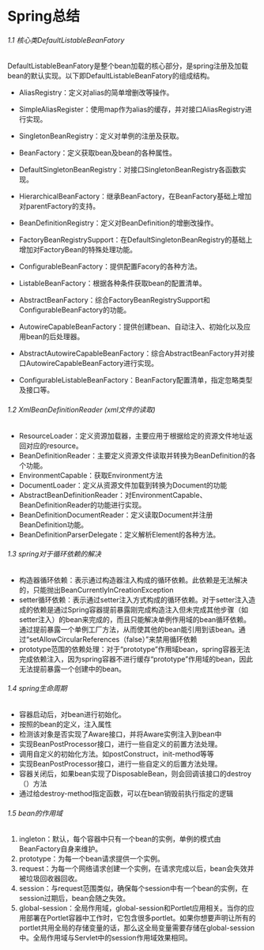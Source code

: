 # Spring总结

###### 1.1 核心类DefaultListableBeanFatory

DefaultListableBeanFatory是整个bean加载的核心部分，是spring注册及加载bean的默认实现。以下即DefaultListableBeanFatory的组成结构。

- AliasRegistry：定义对alias的简单增删改等操作。

- SimpleAliasRegister：使用map作为alias的缓存，并对接口AliasRegistry进行实现。

- SingletonBeanRegistry：定义对单例的注册及获取。

- BeanFactory：定义获取bean及bean的各种属性。

- DefaultSingletonBeanRegistry：对接口SingletonBeanRegistry各函数实现。

- HierarchicalBeanFactory：继承BeanFactory，在BeanFactory基础上增加对parentFactory的支持。

- BeanDefinitionRegistry：定义对BeanDefinition的增删改操作。

- FactoryBeanRegistrySupport：在DefaultSingletonBeanRegistry的基础上增加对FactoryBean的特殊处理功能。

- ConfigurableBeanFactory：提供配置Facory的各种方法。

- ListableBeanFactory：根据各种条件获取bean的配置清单。

- AbstractBeanFactory：综合FactoryBeanRegistrySupport和ConfigurableBeanFactory的功能。

- AutowireCapableBeanFactory：提供创建bean、自动注入、初始化以及应用bean的后处理器。

- AbstractAutowireCapableBeanFactory：综合AbstractBeanFactory并对接口AutowireCapableBeanFactory进行实现。

- ConfigurableListableBeanFactory：BeanFactory配置清单，指定忽略类型及接口等。

  

###### 1.2  XmlBeanDefinitionReader (xml文件的读取)

- ResourceLoader：定义资源加载器，主要应用于根据给定的资源文件地址返回对应的resource。
- BeanDefinitionReader：主要定义资源文件读取并转换为BeanDefinition的各个功能。
- EnvironmentCapable：获取Environment方法
- DocumentLoader：定义从资源文件加载到转换为Document的功能
- AbstractBeanDefinitionReader：对EnvironmentCapable、BeanDefinitionReader的功能进行实现。
- BeanDefinitionDocumentReader：定义读取Document并注册BeanDefinition功能。
- BeanDefinitionParserDelegate：定义解析Element的各种方法。



###### 1.3 spring对于循环依赖的解决

- 构造器循环依赖：表示通过构造器注入构成的循环依赖。此依赖是无法解决的，只能抛出BeanCurrentlyInCreationException
- setter循环依赖：表示通过setter注入方式构成的循环依赖。对于setter注入造成的依赖是通过Spring容器提前暴露刚完成构造注入但未完成其他步骤（如setter注入）的bean来完成的，而且只能解决单例作用域的bean循环依赖。通过提前暴露一个单例工厂方法，从而使其他的bean能引用到该bean。通过“setAllowCircularReferences（false）”来禁用循环依赖
- prototype范围的依赖处理：对于“prototype”作用域bean，spring容器无法完成依赖注入，因为spring容器不进行缓存“prototype”作用域的bean，因此无法提前暴露一个创建中的bean。



###### 1.4 spring生命周期

- 容器启动后，对bean进行初始化。
- 按照的bean的定义，注入属性
- 检测该对象是否实现了Aware接口，并将Aware实例注入到bean中
- 实现BeanPostProcessor接口，进行一些自定义的前置方法处理。
- 调用自定义的初始化方法。如postConstruct，init-method等等
- 实现BeanPostProcessor接口，进行一些自定义的后置方法处理。
- 容器关闭后，如果bean实现了DisposableBean，则会回调该接口的destroy（）方法
- 通过给destroy-method指定函数，可以在bean销毁前执行指定的逻辑

###### 1.5 bean的作用域

1. ingleton：默认，每个容器中只有一个bean的实例，单例的模式由BeanFactory自身来维护。
2. prototype：为每一个bean请求提供一个实例。
3. request：为每一个网络请求创建一个实例，在请求完成以后，bean会失效并被垃圾回收器回收。
4. session：与request范围类似，确保每个session中有一个bean的实例，在session过期后，bean会随之失效。
5. global-session：全局作用域，global-session和Portlet应用相关。当你的应用部署在Portlet容器中工作时，它包含很多portlet。如果你想要声明让所有的portlet共用全局的存储变量的话，那么这全局变量需要存储在global-session中。全局作用域与Servlet中的session作用域效果相同。

